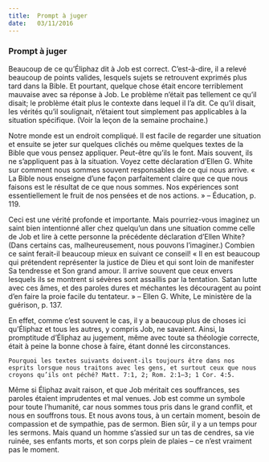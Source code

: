 ```yaml
---
title:  Prompt à juger
date:   03/11/2016
---
```


### Prompt à juger

Beaucoup de ce qu’Éliphaz dit à Job est correct. C’est-à-dire, il a relevé beaucoup de points valides, lesquels sujets se retrouvent exprimés plus tard dans la Bible. Et pourtant, quelque chose était encore terriblement mauvaise avec sa réponse à Job. Le problème n’était pas tellement ce qu’il disait; le problème était plus le contexte dans lequel il l’a dit. Ce qu’il disait, les vérités qu’il soulignait, n’étaient tout simplement pas applicables à la situation spécifique. (Voir la leçon de la semaine prochaine.)

Notre monde est un endroit compliqué. Il est facile de regarder une situation et ensuite se jeter sur quelques clichés ou même quelques textes de la Bible que vous pensez appliquer. Peut-être qu’ils le font. Mais souvent, ils ne s’appliquent pas à la situation. Voyez cette déclaration d’Ellen G. White sur comment nous sommes souvent responsables de ce qui nous arrive. « La Bible nous enseigne d’une façon parfaitement claire que ce que nous faisons est le résultat de ce que nous sommes. Nos expériences sont essentiellement le fruit de nos pensées et de nos actions. » – Éducation, p. 119.

Ceci est une vérité profonde et importante. Mais pourriez-vous imaginez un saint bien intentionné aller chez quelqu’un dans une situation comme celle de Job et lire à cette personne la précédente déclaration d’Ellen White? (Dans certains cas, malheureusement, nous pouvons l’imaginer.) Combien ce saint ferait-il beaucoup mieux en suivant ce conseil! « Il en est beaucoup qui prétendent représenter la justice de Dieu et qui sont loin de manifester Sa tendresse et Son grand amour. Il arrive souvent que ceux envers lesquels ils se montrent si sévères sont assaillis par la tentation. Satan lutte avec ces âmes, et des paroles dures et méchantes les découragent au point d’en faire la proie facile du tentateur. » – Ellen G. White, Le ministère de la guérison, p. 137.

En effet, comme c’est souvent le cas, il y a beaucoup plus de choses ici qu’Éliphaz et tous les autres, y compris Job, ne savaient. Ainsi, la promptitude d’Éliphaz au jugement, même avec toute sa théologie correcte, était à peine la bonne chose à faire, étant donné les circonstances.

`Pourquoi les textes suivants doivent-ils toujours être dans nos esprits lorsque nous traitons avec les gens, et surtout ceux que nous croyons qu’ils ont péché? Matt. 7:1, 2; Rom. 2:1–3; 1 Cor. 4:5.`

Même si Éliphaz avait raison, et que Job méritait ces souffrances, ses paroles étaient imprudentes et mal venues. Job est comme un symbole pour toute l’humanité, car nous sommes tous pris dans le grand conflit, et nous en souffrons tous. Et nous avons tous, à un certain moment, besoin de compassion et de sympathie, pas de sermon. Bien sûr, il y a un temps pour les sermons. Mais quand un homme s’assied sur un tas de cendres, sa vie ruinée, ses enfants morts, et son corps plein de plaies – ce n’est vraiment pas le moment.